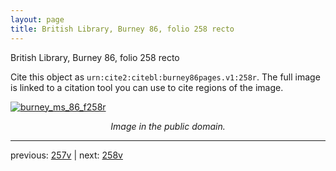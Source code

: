 ```yaml
---
layout: page
title: British Library, Burney 86, folio 258 recto
---
```


British Library, Burney 86, folio 258 recto

Cite this object as `urn:cite2:citebl:burney86pages.v1:258r`.  The full image is linked to a citation tool you can use to cite regions of the image.

[![burney_ms_86_f258r](http://www.homermultitext.org/iipsrv?IIIF=/project/homer/pyramidal/deepzoom/citebl/burney86imgs/v1/burney_ms_86_f258r.tif/full/800,/0/default.jpg)](http://www.homermultitext.org/ict2/?urn=urn:cite2:citebl:burney86imgs.v1:burney_ms_86_f258r) 

<p style="text-align: center; font-style: italic;">Image in the public domain.</p>

---

previous: [257v](../257v/) | next: [258v](../258v/)